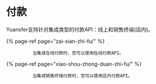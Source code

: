 # 付款

Yuansfer支持针对集成类型的付款API：线上和销售终端\(店内\)。

{% page-ref page="zai-xian-zhi-fu/" %}

              当集成在线付款时，您可以使用在线付款API。

{% page-ref page="xiao-shou-zhong-duan-zhi-fu/" %}

              当集成销售终端付款时，您可以使用店内付款API。



